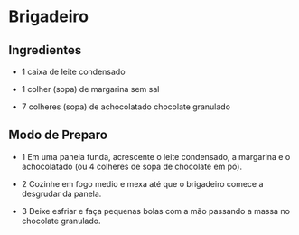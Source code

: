 # Brigadeiro

## Ingredientes
 - 1 caixa de leite condensado
 
 - 1 colher (sopa) de margarina sem sal
 
 - 7 colheres (sopa) de achocolatado chocolate granulado

## Modo de Preparo
- 1 Em uma panela funda, acrescente o leite condensado, a margarina e o achocolatado (ou 4 colheres de sopa de chocolate em pó).

- 2 Cozinhe em fogo medio e mexa até que o brigadeiro comece a desgrudar da panela.

- 3 Deixe esfriar e faça pequenas bolas com a mão passando a massa no chocolate granulado.


